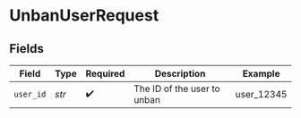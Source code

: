 # UnbanUserRequest


## Fields

| Field                       | Type                        | Required                    | Description                 | Example                     |
| --------------------------- | --------------------------- | --------------------------- | --------------------------- | --------------------------- |
| `user_id`                   | *str*                       | :heavy_check_mark:          | The ID of the user to unban | user_12345                  |